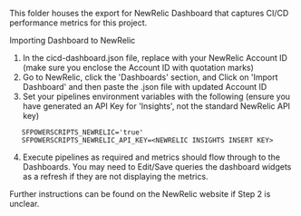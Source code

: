 This folder houses the export for NewRelic Dashboard that captures CI/CD performance metrics for this project.

Importing Dashboard to NewRelic

1. In the cicd-dashboard.json file, replace <accountId> with your NewRelic Account ID (make sure you enclose the Account ID with quotation marks)
2. Go to NewRelic, click the 'Dashboards' section, and Click on 'Import Dashboard' and then paste the .json file with updated Account ID
3. Set your pipelines environment variables with the following (ensure you have generated an API Key for 'Insights', not the standard NewRelic API key)
``` 
   SFPOWERSCRIPTS_NEWRELIC='true'
   SFPOWERSCRIPTS_NEWRELIC_API_KEY=<NEWRELIC INSIGHTS INSERT KEY>
```
4. Execute pipelines as required and metrics should flow through to the Dashboards. You may need to Edit/Save queries the dashboard widgets as a refresh if they are not displaying the metrics.

Further instructions can be found on the NewRelic website if Step 2 is unclear.
